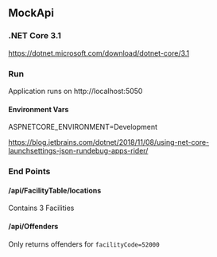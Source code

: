 ## MockApi

### .NET Core 3.1

https://dotnet.microsoft.com/download/dotnet-core/3.1

### Run

Application runs on http://localhost:5050

#### Environment Vars

ASPNETCORE_ENVIRONMENT=Development

https://blog.jetbrains.com/dotnet/2018/11/08/using-net-core-launchsettings-json-rundebug-apps-rider/

### End Points

#### /api/FacilityTable/locations

Contains 3 Facilities

#### /api/Offenders

Only returns offenders for `facilityCode=52000`